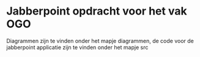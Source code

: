 # Jabberpoint opdracht voor het vak OGO
Diagrammen zijn te vinden onder het mapje diagrammen, de code voor de jabberpoint applicatie zijn te vinden onder het mapje src
